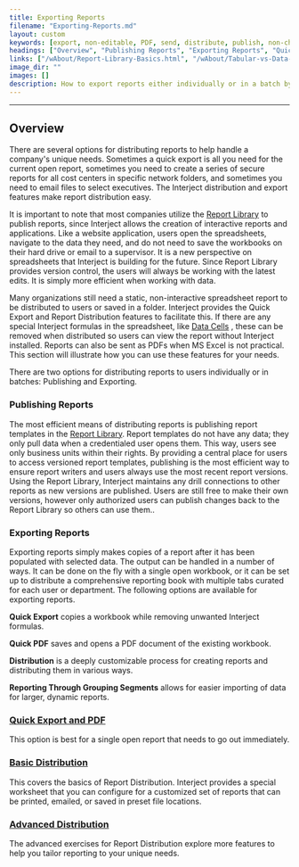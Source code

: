 ```yaml
---
title: Exporting Reports
filename: "Exporting-Reports.md"
layout: custom
keywords: [export, non-editable, PDF, send, distribute, publish, non-changeable]
headings: ["Overview", "Publishing Reports", "Exporting Reports", "Quick Export and PDF", "Basic Distribution", "Advanced Distribution"]
links: ["/wAbout/Report-Library-Basics.html", "/wAbout/Tabular-vs-Data-Cells.html", "/wAbout/Report-Library-Basics.html", "/wGetStarted/L-Export-QuickExportAndPDF.html", "/wGetStarted/L-Export-BasicDist.html", "/wGetStarted/L-Export-AdvancedDist.html"]
image_dir: ""
images: []
description: How to export reports either individually or in a batch by publishing or exporting.
---
```

* * *

## Overview

There are several options for distributing reports to help handle a company's unique needs. Sometimes a quick export is all you need for the current open report, sometimes you need to create a series of secure reports for all cost centers in specific network folders, and sometimes you need to email files to select executives. The Interject distribution and export features make report distribution easy.

It is important to note that most companies utilize the [Report Library](/wAbout/Report-Library-Basics.html) to publish reports, since Interject allows the creation of interactive reports and applications. Like a website application, users open the spreadsheets, navigate to the data they need, and do not need to save the workbooks on their hard drive or email to a supervisor. It is a new perspective on spreadsheets that Interject is building for the future. Since Report Library provides version control, the users will always be working with the latest edits. It is simply more efficient when working with data.

Many organizations still need a static, non-interactive spreadsheet report to be distributed to users or saved in a folder. Interject provides the Quick Export and Report Distribution features to facilitate this. If there are any special Interject formulas in the spreadsheet, like [Data Cells](/wAbout/Tabular-vs-Data-Cells.html) , these can be removed when distributed so users can view the report without Interject installed. Reports can also be sent as PDFs when MS Excel is not practical. This section will illustrate how you can use these features for your needs.

There are two options for distributing reports to users individually or in batches: Publishing and Exporting.

### Publishing Reports

The most efficient means of distributing reports is publishing report templates in the [Report Library](/wAbout/Report-Library-Basics.html). Report templates do not have any data; they only pull data when a credentialed user opens them. This way, users see only business units within their rights. By providing a central place for users to access versioned report templates, publishing is the most efficient way to ensure report writers and users always use the most recent report versions. Using the Report Library, Interject maintains any drill connections to other reports as new versions are published. Users are still free to make their own versions, however only authorized users can publish changes back to the Report Library so others can use them..

### Exporting Reports

Exporting reports simply makes copies of a report after it has been populated with selected data. The output can be handled in a number of ways. It can be done on the fly with a single open workbook, or it can be set up to distribute a comprehensive reporting book with multiple tabs curated for each user or department. The following options are available for exporting reports.

**Quick Export** copies a workbook while removing unwanted Interject formulas.

**Quick PDF** saves and opens a PDF document of the existing workbook.

**Distribution** is a deeply customizable process for creating reports and distributing them in various ways.

**Reporting Through Grouping Segments** allows for easier importing of data for larger, dynamic reports.

### [Quick Export and PDF](/wGetStarted/L-Export-QuickExportAndPDF.html)

This option is best for a single open report that needs to go out immediately.

### [Basic Distribution](/wGetStarted/L-Export-BasicDist.html)

This covers the basics of Report Distribution. Interject provides a special worksheet that you can configure for a customized set of reports that can be printed, emailed, or saved in preset file locations.

### [Advanced Distribution](/wGetStarted/L-Export-AdvancedDist.html)

The advanced exercises for Report Distribution explore more features to help you tailor reporting to your unique needs.
